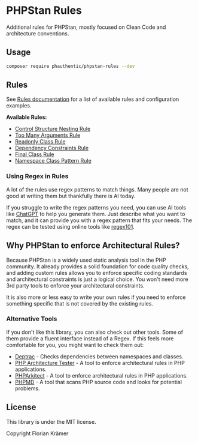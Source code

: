 # PHPStan Rules

Additional rules for PHPStan, mostly focused on Clean Code and architecture conventions.

## Usage

```bash
composer require phauthentic/phpstan-rules --dev
```

## Rules

See [Rules documentation](docs/Rules.md) for a list of available rules and configuration examples.

**Available Rules:**
- [Control Structure Nesting Rule](docs/Rules.md#control-structure-nesting-rule)
- [Too Many Arguments Rule](docs/Rules.md#too-many-arguments-rule)
- [Readonly Class Rule](docs/Rules.md#readonly-class-rule)
- [Dependency Constraints Rule](docs/Rules.md#dependency-constraints-rule)
- [Final Class Rule](docs/Rules.md#final-class-rule)
- [Namespace Class Pattern Rule](docs/Rules.md#namespace-class-pattern-rule)

### Using Regex in Rules

A lot of the rules use regex patterns to match things. Many people are not good at writing them but thankfully there is AI today.

If you struggle to write the regex patterns you need, you can use AI tools like [ChatGPT](https://chat.openai.com/) to help you generate them. Just describe what you want to match, and it can provide you with a regex pattern that fits your needs.  The regex can be tested using online tools like [regex101](https://regex101.com/).

## Why PHPStan to enforce Architectural Rules?

Because PHPStan is a widely used static analysis tool in the PHP community. It already provides a solid foundation for code quality checks, and adding custom rules allows you to enforce specific coding standards and architectural constraints is just a logical choice. You won't need more 3rd party tools to enforce your architectural constraints.

It is also more or less easy to write your own rules if you need to enforce something specific that is not covered by the existing rules.

### Alternative Tools

If you don't like this library, you can also check out other tools. Some of them provide a fluent interface instead of a Regex. If this feels more comfortable for you, you might want to check them out:

* [Deptrac](https://github.com/deptrac/deptrac) - Checks dependencies between namespaces and classes.
* [PHP Architecture Tester](https://www.phpat.dev/) - A tool to enforce architectural rules in PHP applications.
* [PHPArkitect](https://github.com/phparkitect/arkitect) - A tool to enforce architectural rules in PHP applications.
* [PHPMD](https://phpmd.org/) - A tool that scans PHP source code and looks for potential problems.

## License

This library is under the MIT license.

Copyright Florian Krämer